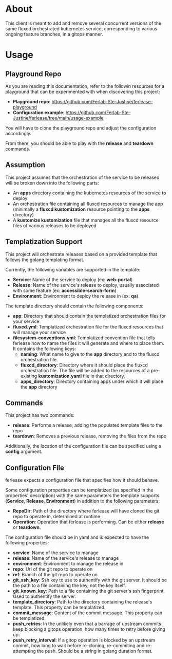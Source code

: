 # About

This client is meant to add and remove several concurrent versions of the same fluxcd orchestrated kubernetes service, corresponding to various ongoing feature branches, in a gitops manner.

# Usage

## Playground Repo

As you are reading this documentation, refer to the followin resources for a playground that can be experimented with when discovering this project:
- **Playground repo**: https://github.com/Ferlab-Ste-Justine/ferlease-playground
- **Configuration example**: https://github.com/Ferlab-Ste-Justine/ferlease/tree/main/usage-example

You will have to clone the playground repo and adjust the configuration accordingly.

From there, you should be able to play with the **release** and **teardown** commands.

## Assumption

This project assumes that the orchestration of the service to be released will be broken down into the following parts:
- An **apps** directory containing the kubernetes resources of the service to deploy
- An orchestration file containing all fluxcd resources to manage the app (minimally a **fluxcd kustomization** resource pointing to the **apps** directory)
- A **kustomize kustomization** file that manages all the fluxcd resource files of various releases to be deployed

## Templatization Support

This project will orchestrate releases based on a provided template that follows the golang templating format.

Currently, the following variables are supported in the template:
- **Service**: Name of the service to deploy (ex: **web-portal**)
- **Release**: Name of the service's release to deploy, usually associated with some feature (ex: **accessible-search-form**)
- **Environment**: Environment to deploy the release in (ex: **qa**)

The template directory should contain the following components:
- **app**: Directory that should contain the templatized orchestration files for your service
- **fluxcd.yml**: Templatized orchestration file for the fluxcd resources that will manage your service
- **filesystem-conventions.yml**: Templatized convention file that tells ferlease how to name the files it will generate and where to place them. It contains the following keys:
  - **naming**: What name to give to the **app** directory and to the fluxcd orchestration file.
  - **fluxcd_directory**: Directory where it should place the fluxcd orchestration file. The file will be added to the resources of a pre-existing **kustomization.yaml** file in that directory.
  - **apps_directory**: Directory containing apps under which it will place the **app** directory

## Commands

This project has two commands:
- **release**: Performs a release, adding the populated template files to the repo
- **teardown**: Removes a previous release, removing the files from the repo

Additionally, the location of the configuration file can be specified using a **config** argument.

## Configuration File

ferlease expects a configuration file that specifies how it should behave.

Some configuration properties can be templatized (as specified in the properties' description) with the same parameters the template supports (**Service**, **Release**, **Environment**) in addition to the following parameters:
- **RepoDir**: Path of the directory where ferlease will have cloned the git repo to operate in, determined at runtime
- **Operation**: Operation that ferlease is performing. Can be either **release** or **teardown**.

The configuration file should be in yaml and is expected to have the following properties:
- **service**: Name of the service to manage
- **release**: Name of the service's release to manage
- **environment**: Environment to manage the release in
- **repo**: Url of the git repo to operate on
- **ref**: Branch of the git repo to operate on
- **git_ssh_key**: Ssh key to use to authentify with the git server. It should be the path to a file containing the key, not the key itself.
- **git_known_key**: Path to a file containing the git server's ssh fingerprint. Used to authentify the server.
- **template_directory**: Path to the directory containing the release's template. This property can be templatized.
- **commit_message**: Content of the commit message. This property can be templatized.
- **push_retries**: In the unlikely even that a barrage of upstream commits keep blocking a gitops operation, how many times to retry before giving up.
- **push_retry_interval**: If a gitop operation is blocked by an upstream commit, how long to wait before re-cloning, re-commiting and re-attempting the push. Should be a string in golang duration format.